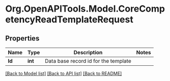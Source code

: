 # Org.OpenAPITools.Model.CoreCompetencyReadTemplateRequest

## Properties

Name | Type | Description | Notes
------------ | ------------- | ------------- | -------------
**Id** | **int** | Data base record id for the template | 

[[Back to Model list]](../README.md#documentation-for-models) [[Back to API list]](../README.md#documentation-for-api-endpoints) [[Back to README]](../README.md)

